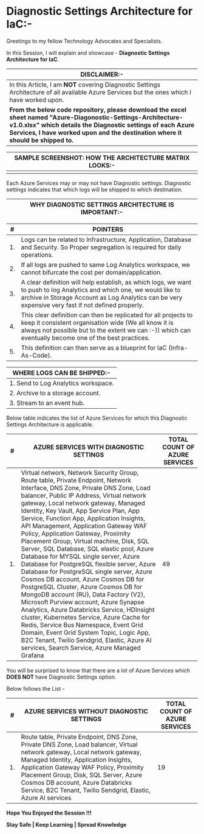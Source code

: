 # Diagnostic Settings Architecture for IaC:-

Greetings to my fellow Technology Advocates and Specialists.

In this Session, I will explain and showcase - __Diagnostic Settings Architecture for IaC__.

| __DISCLAIMER:-__ |
| --------- |
| In this Article, I am __NOT__ covering Diagnostic Settings Architecture of all available Azure Services but the ones which I have worked upon. |
| __From the below code repository, please download the excel sheet named "Azure-Diagonostic-Settings-Architecture-v1.0.xlsx" which details the Diagnostic settings of each Azure Services, I have worked upon and the destination where it should be shipped to.__ |

| __SAMPLE SCREENSHOT: HOW THE ARCHITECTURE MATRIX LOOKS:-__ |
| --------- |
|  |

Each Azure Services may or may not have Diagnostic settings. Diagnostic settings indicates that which logs will be shipped to which destination.

| __WHY DIAGNOSTIC SETTINGS ARCHITECTURE IS IMPORTANT:-__ |
| --------- |

| __#__ | __POINTERS__ |
| --------- | --------- |
| 1. | Logs can be related to Infrastructure, Application, Database and Security. So Proper segregation is required for daily operations. |
| 2.  | If all logs are pushed to same Log Analytics workspace, we cannot bifurcate the cost per domain/application. |
| 3. | A clear definition will help establish, as which logs, we want to push to log Analytics and which one, we would like to archive in Storage Account as Log Analytics can be very expensive very fast if not defined properly. |
| 4. | This clear definition can then be replicated for all projects to keep it consistent organisation wide (We all know it is always not possible but to the extent we can :-)) which can eventually become one of the best practices. |
| 5. | This definition can then serve as a blueprint for IaC (Infra-As-Code). |

| __WHERE LOGS CAN BE SHIPPED:-__ |
| --------- |
| 1. Send to Log Analytics workspace. |
| 2. Archive to a storage account. |
| 3. Stream to an event hub. |

Below table indicates the list of Azure Services for which this Diagnostic Settings Architecture is applicable.

| __#__ | __AZURE SERVICES WITH DIAGNOSTIC SETTINGS__ |  __TOTAL COUNT OF AZURE SERVICES__ |
| --------- | --------- |  --------- |
| 1. | Virtual network, Network Security Group, Route table, Private Endpoint, Network Interface, DNS Zone, Private DNS Zone, Load balancer, Public IP Address, Virtual network gateway, Local network gateway, Managed Identity, Key Vault, App Service Plan, App Service, Function App, Application Insights, API Management, Application Gateway WAF Policy, Application Gateway, Proximity Placement Group, Virtual machine, Disk, SQL Server, SQL Database, SQL elastic pool, Azure Database for MYSQL single server, Azure Database for PostgreSQL flexible server, Azure Database for PostgreSQL single server, Azure Cosmos DB account, Azure Cosmos DB for PostgreSQL Cluster, Azure Cosmos DB for MongoDB account (RU), Data Factory (V2), Microsoft Purview account, Azure Synapse Analytics, Azure Databricks Service, HDInsight cluster, Kubernetes Service, Azure Cache for Redis, Service Bus Namespace, Event Grid Domain, Event Grid System Topic, Logic App, B2C Tenant, Twilio Sendgrid, Elastic, Azure AI services, Search Service, Azure Managed Grafana |  49 |

You will be surprised to know that there are a lot of Azure Services which __DOES NOT__ have Diagnostic Settings option. 

Below follows the List -

| __#__ | __AZURE SERVICES WITHOUT DIAGNOSTIC SETTINGS__ |  __TOTAL COUNT OF AZURE SERVICES__ |
| --------- | --------- |  --------- |
| 1. | Route table, Private Endpoint, DNS Zone, Private DNS Zone, Load balancer, Virtual network gateway, Local network gateway, Managed Identity, Application Insights, Application Gateway WAF Policy, Proximity Placement Group, Disk, SQL Server, Azure Cosmos DB account, Azure Databricks Service, B2C Tenant, Twilio Sendgrid, Elastic, Azure AI services |  19 |

__Hope You Enjoyed the Session !!!__

__Stay Safe | Keep Learning | Spread Knowledge__
